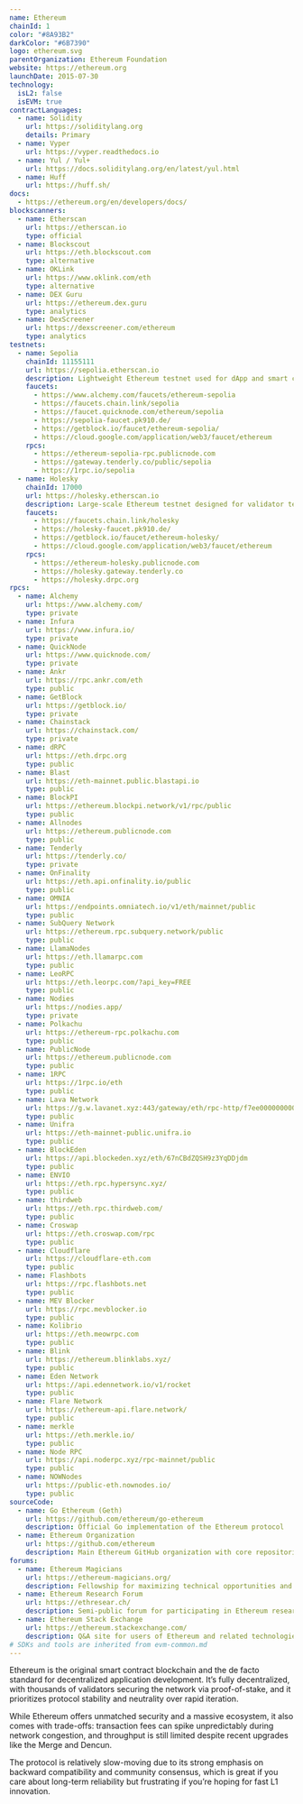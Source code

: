 ```yaml
---
name: Ethereum
chainId: 1
color: "#8A93B2"
darkColor: "#6B7390"
logo: ethereum.svg
parentOrganization: Ethereum Foundation
website: https://ethereum.org
launchDate: 2015-07-30
technology:
  isL2: false
  isEVM: true
contractLanguages:
  - name: Solidity
    url: https://soliditylang.org
    details: Primary
  - name: Vyper
    url: https://vyper.readthedocs.io
  - name: Yul / Yul+
    url: https://docs.soliditylang.org/en/latest/yul.html
  - name: Huff
    url: https://huff.sh/
docs:
  - https://ethereum.org/en/developers/docs/
blockscanners:
  - name: Etherscan
    url: https://etherscan.io
    type: official
  - name: Blockscout
    url: https://eth.blockscout.com
    type: alternative
  - name: OKLink
    url: https://www.oklink.com/eth
    type: alternative
  - name: DEX Guru
    url: https://ethereum.dex.guru
    type: analytics
  - name: DexScreener
    url: https://dexscreener.com/ethereum
    type: analytics
testnets:
  - name: Sepolia
    chainId: 11155111
    url: https://sepolia.etherscan.io
    description: Lightweight Ethereum testnet used for dApp and smart contract testing with fast confirmations.
    faucets:
      - https://www.alchemy.com/faucets/ethereum-sepolia
      - https://faucets.chain.link/sepolia
      - https://faucet.quicknode.com/ethereum/sepolia
      - https://sepolia-faucet.pk910.de/
      - https://getblock.io/faucet/ethereum-sepolia/
      - https://cloud.google.com/application/web3/faucet/ethereum
    rpcs:
      - https://ethereum-sepolia-rpc.publicnode.com
      - https://gateway.tenderly.co/public/sepolia
      - https://1rpc.io/sepolia
  - name: Holesky
    chainId: 17000
    url: https://holesky.etherscan.io
    description: Large-scale Ethereum testnet designed for validator testing, staking, and infrastructure simulation.
    faucets:
      - https://faucets.chain.link/holesky
      - https://holesky-faucet.pk910.de/
      - https://getblock.io/faucet/ethereum-holesky/
      - https://cloud.google.com/application/web3/faucet/ethereum
    rpcs:
      - https://ethereum-holesky.publicnode.com
      - https://holesky.gateway.tenderly.co
      - https://holesky.drpc.org
rpcs:
  - name: Alchemy
    url: https://www.alchemy.com/
    type: private
  - name: Infura
    url: https://www.infura.io/
    type: private
  - name: QuickNode
    url: https://www.quicknode.com/
    type: private
  - name: Ankr
    url: https://rpc.ankr.com/eth
    type: public
  - name: GetBlock
    url: https://getblock.io/
    type: private
  - name: Chainstack
    url: https://chainstack.com/
    type: private
  - name: dRPC
    url: https://eth.drpc.org
    type: public
  - name: Blast
    url: https://eth-mainnet.public.blastapi.io
    type: public
  - name: BlockPI
    url: https://ethereum.blockpi.network/v1/rpc/public
    type: public
  - name: Allnodes
    url: https://ethereum.publicnode.com
    type: public
  - name: Tenderly
    url: https://tenderly.co/
    type: private
  - name: OnFinality
    url: https://eth.api.onfinality.io/public
    type: public
  - name: OMNIA
    url: https://endpoints.omniatech.io/v1/eth/mainnet/public
    type: public
  - name: SubQuery Network
    url: https://ethereum.rpc.subquery.network/public
    type: public
  - name: LlamaNodes
    url: https://eth.llamarpc.com
    type: public
  - name: LeoRPC
    url: https://eth.leorpc.com/?api_key=FREE
    type: public
  - name: Nodies
    url: https://nodies.app/
    type: private
  - name: Polkachu
    url: https://ethereum-rpc.polkachu.com
    type: public
  - name: PublicNode
    url: https://ethereum.publicnode.com
    type: public
  - name: 1RPC
    url: https://1rpc.io/eth
    type: public
  - name: Lava Network
    url: https://g.w.lavanet.xyz:443/gateway/eth/rpc-http/f7ee0000000000000000000000000000
    type: public
  - name: Unifra
    url: https://eth-mainnet-public.unifra.io
    type: public
  - name: BlockEden
    url: https://api.blockeden.xyz/eth/67nCBdZQSH9z3YqDDjdm
    type: public
  - name: ENVIO
    url: https://eth.rpc.hypersync.xyz/
    type: public
  - name: thirdweb
    url: https://eth.rpc.thirdweb.com/
    type: public
  - name: Croswap
    url: https://eth.croswap.com/rpc
    type: public
  - name: Cloudflare
    url: https://cloudflare-eth.com
    type: public
  - name: Flashbots
    url: https://rpc.flashbots.net
    type: public
  - name: MEV Blocker
    url: https://rpc.mevblocker.io
    type: public
  - name: Kolibrio
    url: https://eth.meowrpc.com
    type: public
  - name: Blink
    url: https://ethereum.blinklabs.xyz/
    type: public
  - name: Eden Network
    url: https://api.edennetwork.io/v1/rocket
    type: public
  - name: Flare Network
    url: https://ethereum-api.flare.network/
    type: public
  - name: merkle
    url: https://eth.merkle.io/
    type: public
  - name: Node RPC
    url: https://api.noderpc.xyz/rpc-mainnet/public
    type: public
  - name: NOWNodes
    url: https://public-eth.nownodes.io/
    type: public
sourceCode:
  - name: Go Ethereum (Geth)
    url: https://github.com/ethereum/go-ethereum
    description: Official Go implementation of the Ethereum protocol
  - name: Ethereum Organization
    url: https://github.com/ethereum
    description: Main Ethereum GitHub organization with core repositories
forums:
  - name: Ethereum Magicians
    url: https://ethereum-magicians.org/
    description: Fellowship for maximizing technical opportunities and collaboration across the Ethereum community
  - name: Ethereum Research Forum
    url: https://ethresear.ch/
    description: Semi-public forum for participating in Ethereum research with new findings and development opportunities
  - name: Ethereum Stack Exchange
    url: https://ethereum.stackexchange.com/
    description: Q&A site for users of Ethereum and related technologies
# SDKs and tools are inherited from evm-common.md
---
```


Ethereum is the original smart contract blockchain and the de facto standard for decentralized application development. It’s fully decentralized, with thousands of validators securing the network via proof-of-stake, and it prioritizes protocol stability and neutrality over rapid iteration.

While Ethereum offers unmatched security and a massive ecosystem, it also comes with trade-offs: transaction fees can spike unpredictably during network congestion, and throughput is still limited despite recent upgrades like the Merge and Dencun. 

The protocol is relatively slow-moving due to its strong emphasis on backward compatibility and community consensus, which is great if you care about long-term reliability but frustrating if you’re hoping for fast L1 innovation.